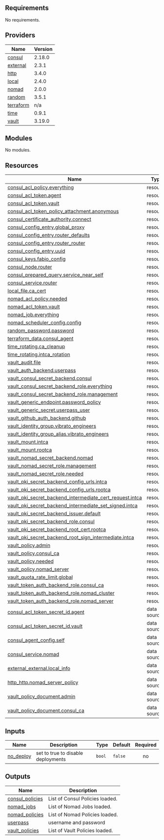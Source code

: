 ## Requirements

No requirements.

## Providers

| Name | Version |
|------|---------|
| <a name="provider_consul"></a> [consul](#provider\_consul) | 2.18.0 |
| <a name="provider_external"></a> [external](#provider\_external) | 2.3.1 |
| <a name="provider_http"></a> [http](#provider\_http) | 3.4.0 |
| <a name="provider_local"></a> [local](#provider\_local) | 2.4.0 |
| <a name="provider_nomad"></a> [nomad](#provider\_nomad) | 2.0.0 |
| <a name="provider_random"></a> [random](#provider\_random) | 3.5.1 |
| <a name="provider_terraform"></a> [terraform](#provider\_terraform) | n/a |
| <a name="provider_time"></a> [time](#provider\_time) | 0.9.1 |
| <a name="provider_vault"></a> [vault](#provider\_vault) | 3.19.0 |

## Modules

No modules.

## Resources

| Name | Type |
|------|------|
| [consul_acl_policy.everything](https://registry.terraform.io/providers/hashicorp/consul/latest/docs/resources/acl_policy) | resource |
| [consul_acl_token.agent](https://registry.terraform.io/providers/hashicorp/consul/latest/docs/resources/acl_token) | resource |
| [consul_acl_token.vault](https://registry.terraform.io/providers/hashicorp/consul/latest/docs/resources/acl_token) | resource |
| [consul_acl_token_policy_attachment.anonymous](https://registry.terraform.io/providers/hashicorp/consul/latest/docs/resources/acl_token_policy_attachment) | resource |
| [consul_certificate_authority.connect](https://registry.terraform.io/providers/hashicorp/consul/latest/docs/resources/certificate_authority) | resource |
| [consul_config_entry.global_proxy](https://registry.terraform.io/providers/hashicorp/consul/latest/docs/resources/config_entry) | resource |
| [consul_config_entry.router_defaults](https://registry.terraform.io/providers/hashicorp/consul/latest/docs/resources/config_entry) | resource |
| [consul_config_entry.router_router](https://registry.terraform.io/providers/hashicorp/consul/latest/docs/resources/config_entry) | resource |
| [consul_config_entry.uuid](https://registry.terraform.io/providers/hashicorp/consul/latest/docs/resources/config_entry) | resource |
| [consul_keys.fabio_config](https://registry.terraform.io/providers/hashicorp/consul/latest/docs/resources/keys) | resource |
| [consul_node.router](https://registry.terraform.io/providers/hashicorp/consul/latest/docs/resources/node) | resource |
| [consul_prepared_query.service_near_self](https://registry.terraform.io/providers/hashicorp/consul/latest/docs/resources/prepared_query) | resource |
| [consul_service.router](https://registry.terraform.io/providers/hashicorp/consul/latest/docs/resources/service) | resource |
| [local_file.ca_cert](https://registry.terraform.io/providers/hashicorp/local/latest/docs/resources/file) | resource |
| [nomad_acl_policy.needed](https://registry.terraform.io/providers/hashicorp/nomad/latest/docs/resources/acl_policy) | resource |
| [nomad_acl_token.vault](https://registry.terraform.io/providers/hashicorp/nomad/latest/docs/resources/acl_token) | resource |
| [nomad_job.everything](https://registry.terraform.io/providers/hashicorp/nomad/latest/docs/resources/job) | resource |
| [nomad_scheduler_config.config](https://registry.terraform.io/providers/hashicorp/nomad/latest/docs/resources/scheduler_config) | resource |
| [random_password.password](https://registry.terraform.io/providers/hashicorp/random/latest/docs/resources/password) | resource |
| [terraform_data.consul_agent](https://registry.terraform.io/providers/hashicorp/terraform/latest/docs/resources/data) | resource |
| [time_rotating.ca_cleanup](https://registry.terraform.io/providers/hashicorp/time/latest/docs/resources/rotating) | resource |
| [time_rotating.intca_rotation](https://registry.terraform.io/providers/hashicorp/time/latest/docs/resources/rotating) | resource |
| [vault_audit.file](https://registry.terraform.io/providers/hashicorp/vault/latest/docs/resources/audit) | resource |
| [vault_auth_backend.userpass](https://registry.terraform.io/providers/hashicorp/vault/latest/docs/resources/auth_backend) | resource |
| [vault_consul_secret_backend.consul](https://registry.terraform.io/providers/hashicorp/vault/latest/docs/resources/consul_secret_backend) | resource |
| [vault_consul_secret_backend_role.everything](https://registry.terraform.io/providers/hashicorp/vault/latest/docs/resources/consul_secret_backend_role) | resource |
| [vault_consul_secret_backend_role.management](https://registry.terraform.io/providers/hashicorp/vault/latest/docs/resources/consul_secret_backend_role) | resource |
| [vault_generic_endpoint.password_policy](https://registry.terraform.io/providers/hashicorp/vault/latest/docs/resources/generic_endpoint) | resource |
| [vault_generic_secret.userpass_user](https://registry.terraform.io/providers/hashicorp/vault/latest/docs/resources/generic_secret) | resource |
| [vault_github_auth_backend.github](https://registry.terraform.io/providers/hashicorp/vault/latest/docs/resources/github_auth_backend) | resource |
| [vault_identity_group.vibrato_engineers](https://registry.terraform.io/providers/hashicorp/vault/latest/docs/resources/identity_group) | resource |
| [vault_identity_group_alias.vibrato_engineers](https://registry.terraform.io/providers/hashicorp/vault/latest/docs/resources/identity_group_alias) | resource |
| [vault_mount.intca](https://registry.terraform.io/providers/hashicorp/vault/latest/docs/resources/mount) | resource |
| [vault_mount.rootca](https://registry.terraform.io/providers/hashicorp/vault/latest/docs/resources/mount) | resource |
| [vault_nomad_secret_backend.nomad](https://registry.terraform.io/providers/hashicorp/vault/latest/docs/resources/nomad_secret_backend) | resource |
| [vault_nomad_secret_role.management](https://registry.terraform.io/providers/hashicorp/vault/latest/docs/resources/nomad_secret_role) | resource |
| [vault_nomad_secret_role.needed](https://registry.terraform.io/providers/hashicorp/vault/latest/docs/resources/nomad_secret_role) | resource |
| [vault_pki_secret_backend_config_urls.intca](https://registry.terraform.io/providers/hashicorp/vault/latest/docs/resources/pki_secret_backend_config_urls) | resource |
| [vault_pki_secret_backend_config_urls.rootca](https://registry.terraform.io/providers/hashicorp/vault/latest/docs/resources/pki_secret_backend_config_urls) | resource |
| [vault_pki_secret_backend_intermediate_cert_request.intca](https://registry.terraform.io/providers/hashicorp/vault/latest/docs/resources/pki_secret_backend_intermediate_cert_request) | resource |
| [vault_pki_secret_backend_intermediate_set_signed.intca](https://registry.terraform.io/providers/hashicorp/vault/latest/docs/resources/pki_secret_backend_intermediate_set_signed) | resource |
| [vault_pki_secret_backend_issuer.default](https://registry.terraform.io/providers/hashicorp/vault/latest/docs/resources/pki_secret_backend_issuer) | resource |
| [vault_pki_secret_backend_role.consul](https://registry.terraform.io/providers/hashicorp/vault/latest/docs/resources/pki_secret_backend_role) | resource |
| [vault_pki_secret_backend_root_cert.rootca](https://registry.terraform.io/providers/hashicorp/vault/latest/docs/resources/pki_secret_backend_root_cert) | resource |
| [vault_pki_secret_backend_root_sign_intermediate.intca](https://registry.terraform.io/providers/hashicorp/vault/latest/docs/resources/pki_secret_backend_root_sign_intermediate) | resource |
| [vault_policy.admin](https://registry.terraform.io/providers/hashicorp/vault/latest/docs/resources/policy) | resource |
| [vault_policy.consul_ca](https://registry.terraform.io/providers/hashicorp/vault/latest/docs/resources/policy) | resource |
| [vault_policy.needed](https://registry.terraform.io/providers/hashicorp/vault/latest/docs/resources/policy) | resource |
| [vault_policy.nomad_server](https://registry.terraform.io/providers/hashicorp/vault/latest/docs/resources/policy) | resource |
| [vault_quota_rate_limit.global](https://registry.terraform.io/providers/hashicorp/vault/latest/docs/resources/quota_rate_limit) | resource |
| [vault_token_auth_backend_role.consul_ca](https://registry.terraform.io/providers/hashicorp/vault/latest/docs/resources/token_auth_backend_role) | resource |
| [vault_token_auth_backend_role.nomad_cluster](https://registry.terraform.io/providers/hashicorp/vault/latest/docs/resources/token_auth_backend_role) | resource |
| [vault_token_auth_backend_role.nomad_server](https://registry.terraform.io/providers/hashicorp/vault/latest/docs/resources/token_auth_backend_role) | resource |
| [consul_acl_token_secret_id.agent](https://registry.terraform.io/providers/hashicorp/consul/latest/docs/data-sources/acl_token_secret_id) | data source |
| [consul_acl_token_secret_id.vault](https://registry.terraform.io/providers/hashicorp/consul/latest/docs/data-sources/acl_token_secret_id) | data source |
| [consul_agent_config.self](https://registry.terraform.io/providers/hashicorp/consul/latest/docs/data-sources/agent_config) | data source |
| [consul_service.nomad](https://registry.terraform.io/providers/hashicorp/consul/latest/docs/data-sources/service) | data source |
| [external_external.local_info](https://registry.terraform.io/providers/hashicorp/external/latest/docs/data-sources/external) | data source |
| [http_http.nomad_server_policy](https://registry.terraform.io/providers/hashicorp/http/latest/docs/data-sources/http) | data source |
| [vault_policy_document.admin](https://registry.terraform.io/providers/hashicorp/vault/latest/docs/data-sources/policy_document) | data source |
| [vault_policy_document.consul_ca](https://registry.terraform.io/providers/hashicorp/vault/latest/docs/data-sources/policy_document) | data source |

## Inputs

| Name | Description | Type | Default | Required |
|------|-------------|------|---------|:--------:|
| <a name="input_no_deploy"></a> [no\_deploy](#input\_no\_deploy) | set to true to disable deployments | `bool` | `false` | no |

## Outputs

| Name | Description |
|------|-------------|
| <a name="output_consul_policies"></a> [consul\_policies](#output\_consul\_policies) | List of Consul Policies loaded. |
| <a name="output_nomad_jobs"></a> [nomad\_jobs](#output\_nomad\_jobs) | List of Nomad Jobs loaded. |
| <a name="output_nomad_policies"></a> [nomad\_policies](#output\_nomad\_policies) | List of Nomad Policies loaded. |
| <a name="output_userpass"></a> [userpass](#output\_userpass) | username and password |
| <a name="output_vault_policies"></a> [vault\_policies](#output\_vault\_policies) | List of Vault Policies loaded. |
